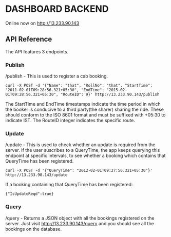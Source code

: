 # DASHBOARD BACKEND

Online now on http://13.233.90.143

## API Reference

The API features 3 endpoints. 
### Publish 
/publish - This is used to register a cab booking. 
```
curl -X POST -d '{"Name": "that", "RollNo": "that", "StartTime": "2011-02-01T09:28:56.321+05:30", "EndTime": "2015-02-01T09:28:56.321+05:30", "RouteID": 9}' http://13.233.90.143/publish
```
The StartTime and EndTime timestamps indicate the time period in which the booker is conducive to a third party(the sharer) sharing the ride. These should conform to the ISO 8601 format and must be suffixed with +05:30 to indicate IST. The RouteID integer indicates the specific route. 

### Update 
/update - This is used to check whether an update is required from the server. If the user suscribes to a QueryTime, the app keeps querying this endpoint at specific intervals, to see whether a booking which contains that QueryTime has been registered. 
```
curl -X POST -d '{"QueryTime": "2012-02-01T09:27:56.321+05:30"}' http://13.233.90.143/update
```
If a booking containing that QueryTime has been registered: 
```
{"IsUpdateReqd":true}
```

### Query 
/query - Returns a JSON object with all the bookings registered on the server. Just visit http://13.233.90.143/query and you should see all the bookings on the database. 